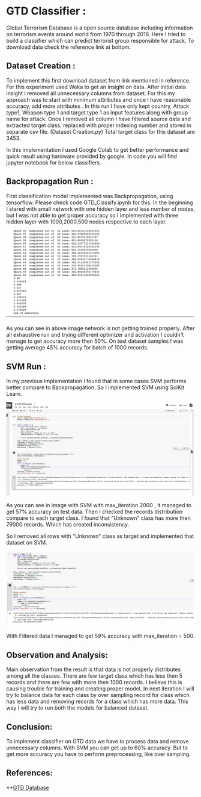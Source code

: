 # GTD Classifier :

Global Terrorism Database is a open source database including information on terrorism events around world from 1970 through 2016. Here I tried to build a classifier which can predict terrorist group responsible for attack.  To download data check the reference link at bottom. 


## Dataset Creation :
To implement this first download dataset from link mentioned in  reference. For this experiment used Weka to get an insight on data. After initial data insight I removed all unnecessary columns from dataset. For this my approach was to start with minimum attirbutes and once I have reasonable accuracy, add more attributes . In this run I have only kept country, Attack type1, Weapon type 1 and  target type 1  as input features along with group name for attack. Once I removed all  column I have filtered source data and extracted target class, replaced with proper indexing number and stored in separate csv file. (Dataset Creation.py)  Total target class for this dataset are 3453.



In this implementation I used Google Colab to get better performance and quick result using hardware provided by google. In code you will find jupyter notebook for below classifiers.

## Backpropagation Run :

First classification model implemented was Backpropagation, using tensorflow. Please check code GTD_Classify.ipynb for this. In the beginning I stared with small network with one hidden layer and less number of nodes, but I was not able to get proper accuracy so I implemented with three hidden layer with 1000,2000,500 nodes respective to each layer. 

<img src="https://github.com/kartik-joshi/GTD-Classifier/blob/master/Images%20/Backpropogation_CompleteData.jpg" width="500">

As you can see in above image network is not getting trained properly. After all exhaustive run and trying different optimizer and activation I couldn't manage to get accuracy more then 50%. On test dataset samples I was getting average 45% accuracy for batch of 1000 records. 


## SVM Run :
In my previous implementation I found that in some cases SVM performs better compare to Backpropagation. So I implemented SVM using SciKit Learn.

<img src="https://github.com/kartik-joshi/GTD-Classifier/blob/master/Images%20/SVM_CompleteData.jpg" width="500">

As you can see in image with SVM with max_iteration 2000 , It managed to get 57% accuracy on test data. 
Then I checked the records distribution compare to each target class. I found that "Unknown" class has more then 79000 records. Which has created inconsistency. 

So I removed all rows with "Unknown" class as target and implemented that dataset on SVM. 

<img src="https://github.com/kartik-joshi/GTD-Classifier/blob/master/Images%20/SVM_FilteredData.jpg " width="500">

With Filtered data I managed to get 59% accuracy with max_iteration = 500.

## Observation and Analysis:
Main observation from the result is that data is not properly distributes among all the classes. There are few target class which has less then 5 records and there are few with more then 1000 records. I believe this is causing trouble for training and creating proper model. In next iteration I will try to balance data for each class by over sampling  record for class which has less data and removing records for a class which has more data. This way I will try to run both the models for balanced dataset.


## Conclusion:
To implement classifier on GTD data we have to process data and remove unnecessary columns. With SVM  you can get up to 60% accuracy. But to get more accuracy you have to perform preprocessing, like over sampling. 


## References:
**[GTD Database](http://www.start.umd.edu/gtd/)
